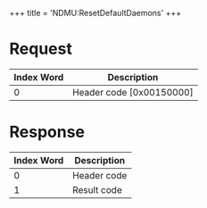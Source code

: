 +++
title = 'NDMU:ResetDefaultDaemons'
+++

# Request

| Index Word | Description                |
|------------|----------------------------|
| 0          | Header code \[0x00150000\] |

# Response

| Index Word | Description |
|------------|-------------|
| 0          | Header code |
| 1          | Result code |
